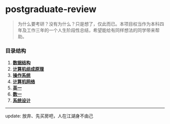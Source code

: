 # postgraduate-review

> 为什么要考研？没有为什么？只是想了，仅此而已。本项目权当作为本科四年及工作三年的一个人生阶段性总结，希望能给有同样想法的同学带来帮助。

###  目录结构

1. **[数据结构](dsa)**
2. **[计算机组成原理]()**
3. **[操作系统](os)**
4. **[计算机网络](network)**
5. **[英一]()**
6. **[数一]()**
7. **[系统设计](system_design)**

-----
update: 放弃、先买房吧，人在江湖身不由己
